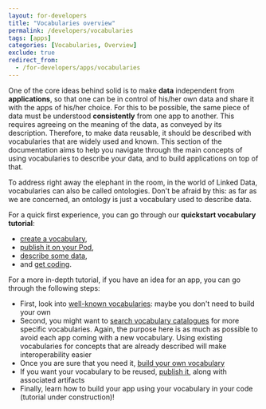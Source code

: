 ```yaml
---
layout: for-developers
title: "Vocabularies overview"
permalink: /developers/vocabularies
tags: [apps]
categories: [Vocabularies, Overview]
exclude: true
redirect_from:
  - /for-developers/apps/vocabularies
---
```


One of the core ideas behind solid is to make __data__ independent from __applications__, so that one can be in control of his/her own data and share it with the apps of his/her choice. For this to be possible, the same piece of data must be understood __consistently__ from one app to another. This requires agreeing on the meaning of the data, as conveyed by its description. Therefore, to make data reusable, it should be described with vocabularies that are widely used and known. This section of the documentation aims to help you navigate through the main concepts of using vocabularies to describe your data, and to build applications on top of that.

To address right away the elephant in the room, in the world of Linked Data, vocabularies can also be called ontologies. Don't be afraid by this: as far as we are concerned, an ontology is just a vocabulary used to describe data.

For a quick first experience, you can go through our __quickstart vocabulary tutorial__: 
- [create a vocabulary](/developers/vocabularies/create/quickstart), 
- [publish it on your Pod](/developers/vocabularies/publish/quickstart),
- [describe some data](/developers/vocabularies/use/quickstart),
- and [get coding](/developers/vocabularies/code/quickstart).

For a more in-depth tutorial, if you have an idea for an app, you can go through the following steps:
- First, look into [well-known vocabularies](/developers/vocabularies/well-known): maybe you don't need to build your own
- Second, you might want to [search vocabulary catalogues](/developers/vocabularies/discover) for more specific vocabularies. Again, the purpose here is as much as possible to avoid each app coming with a new vocabulary. Using existing vocabularies for concepts that are already described will make interoperability easier
- Once you are sure that you need it, [build your own vocabulary](/developers/vocabularies/create)
- If you want your vocabulary to be reused, [publish it](/developers/vocabularies/publish), along with associated artifacts
- Finally, learn how to build your app using your vocabulary in your code (tutorial under construction)!
